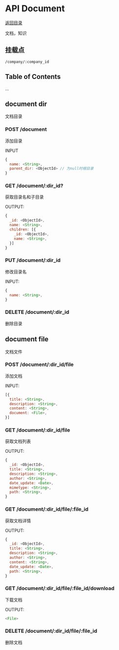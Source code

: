# API Document

[返回目录](index.md)

文档，知识

## 挂载点

```
/company/:company_id
```

## Table of Contents

...

## document dir

文档目录

### POST /document

添加目录

INPUT

```javascript
{
  name: <String>,
  parent_dir: <ObjectId> // 为null时根目录
}
```

### GET /document/:dir_id?

获取目录名和子目录

OUTPUT:
```javascript
{
  _id: <ObjectId>,
  name: <String>,
  children: [{
    _id: <ObjectId>,
    name: <String>,
  }]
}
```

### PUT /document/:dir_id

修改目录名

INPUT:
```javascript
{
  name: <String>,
}
```

### DELETE /document/:dir_id

删除目录

## document file

文档文件

### POST /document/:dir_id/file

添加文档

INPUT:
```javascript
[{
  title: <String>,
  description: <String>,
  content: <String>,
  document: <File>,
}]
```

### GET /document/:dir_id/file

获取文档列表

OUTPUT:
```javascript
{
  _id: <ObjectId>,
  title: <String>,
  description: <String>,
  author: <String>,
  date_update: <Date>,
  mimetype: <String>,
  path: <String>,
}
```

### GET /document/:dir_id/file/:file_id

获取文档详情

OUTPUT:
```javascript
{
  _id: <ObjectId>,
  title: <String>,
  description: <String>,
  author: <String>,
  content: <String>,
  date_update: <Date>,
  path: <String>,
}
```

### GET /document/:dir_id/file/:file_id/download

下载文档

OUTPUT:
```javascript
<File>
```

### DELETE /document/:dir_id/file/:file_id

删除文档
